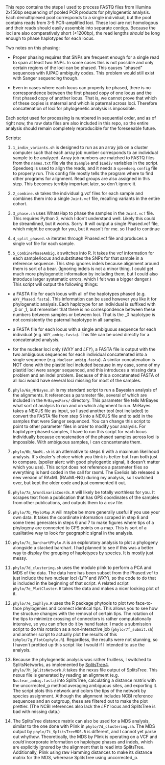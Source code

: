 This repo contains the steps I used to process FASTQ files from Illumina 2x150bp sequencing of pooled PCR products for phylogenetic analysis. Each demultiplexed pool corresponds to a single individual, but the pool contains reads from 3-5 PCR-amplified loci. These loci are not homologous and their reads should easily assemble into separate contigs. Because the loci are also comparatively short (<1200bp), the read lengths *should* be long enough to phase haplotypes for each locus. 

Two notes on this phasing:
* Proper phasing requires that SNPs are frequent enough for a single read to span at least two SNPs. In some cases this is not possible and only certain regions of the loci can be phased. This causes "phased" sequences with IUPAC ambiguity codes. This problem would still exist with Sanger sequencing though.

* Even in cases where each locus can properly be phased, there is no correspondence between the first phased copy of one locus and the first phased copy of another locus. That is, we cannot prove that which of these copies is maternal and which is paternal across loci. Therefore concatenation of loci for phylogenetic analysis is impossible.

Each script used for processing is numbered in sequential order, and as of right now, the raw data files are also included in this repo, so the entire analysis should remain completely reproducible for the foreseeable future.

Scripts:

1. `1_indiv_variants.sh` is designed to run as an array job on a cluster computer such that each array job number corresponds to an individual sample to be analyzed. Array job numbers are matched to FASTQ files from the `names.txt` file via the `$Sample` and `$Indiv` variables in the script. Speedseq is used to align the reads, and it needs a `speedseq.config` file to properly run. This config file mostly tells the program where to find other programs for alignment. Read groups are also assigned in this step. This becomes terribly important later, so don't ignore it.

2. `2_combine.sh` takes the individual g.vcf files for each sample and combines them into a single `Joint.vcf` file, recalling variants in the entire cohort.

3. `3_phase.sh` uses WhatsHap to phase the samples in the `Joint.vcf` file. This requires Python 3, which I don't understand well. Likely this could be streamlined, but it works. Sorry. It will output a single Phased.vcf file, which might be enough for you, but it wasn't for me. so I had to continue

4. `4_split_phased.sh` iterates through Phased.vcf file and produces a single vcf file for each sample.

5. `5_CombinePhaseAmbig.R` switches into R. It takes the vcf information for each sample/locus and substitutes the SNPs for that sample in a reference sequence. This step ignores indels because alignment around them is sort of a bear. (Ignoring indels is not a minor thing. I could get much more phylogenetic information by including them, but I could also introduce larger systematic errors, which I felt was a bigger danger.) This script will output the following things:

 * a FASTA file for each locus with all of the haplotypes phased (e.g. `WXY_Phased.fasta`). This information can be used however you like it for phylogenetic analysis. Each haplotype for an individual is suffixed with _0 or _1, but remember that there is no correspondence between these numbers between samples or between loci. That is the _0 haplotype is not consistently the paternal haplotype in all samples.

 * a FASTA file for each locus with a single ambiguous sequence for each individual (e.g. `WXY_ambig.fasta`). This file can be used directly for a concatenated analysis.

 * for the nuclear loci only (_WXY_ and _LFY_), a FASTA file is output with the two ambiguous sequences for each individual concatenated into a single sequence (e.g. `Nuclear_ambig.fasta`). A similar concatenation is NOT done with the plastid loci included because in my case, some of my plastid loci were sanger sequenced, and this introduces a missing data problem and an indel problem. Because of this a concatenated FASTA of all loci would have several loci missing for most of the samples.

6. `phylo/6a_MrBayes.sh` is my standard script to run a Bayesian analysis of the alignments. It references a parameter file, several of which are included in the `MrBayesPars/` directory. This parameter file tells MrBayes what sort of analysis to run and on which alignment to run. MrBayes takes a NEXUS file as input, so I used another tool (not included) to convert the FASTA file from step 5 into a NEXUS file and to add in the samples that were Sanger sequenced. You can change this script to point to other parameter files in order to modify your analysis. For haplotype-phased samples, I have to run this script for each locus individually because concatenation of the phased samples across loci is impossible. With ambiguous samples, I can concantenate them.

7. `phylo/6b_RAxML.sh` is an atlernative to steps 6 with a maximum likelihood analysis. It's dealer's choice which you think is better but I ran both just to compare. (spoiler alert: with good phylogentic signal, it doesn't matter which you use). This script does not reference a parameter files so everything is hard coded in the call for raxml. The Exelixis lab released a new version of RAxML (RAxML-NG) during my analysis, so I switched over, but kept the older code and just commented it out.

8. `phylo/7a_ArundinariaCoords.R` will likely be totally worthless for you. It scrapes text from a publication that has GPS coordinates of the samples from other publications, and outputs them to a csv file.

9. `phylo/7b_PhyloMap.R` will maybe be more generally useful if you use your own data. It takes the coordinate information scraped in step 8 and some trees generates in steps 6 and 7 to make figures where tips of a phylogeny are connected to GPS points on a map. This is sort of a qualitative way to look for geographic signal in the analysis.

10. `phylo/7c_BarchartPhylo.R` is an exploratory analysis to plot a phylogeny alongside a stacked barchart. I had planned to see if this was a better way to display the grouping of haplotypes by species. It is mostly just messy.

11. `phylo/7d_clustering.sh` uses the module plink to perform a PCA and MDS of the data. The data here has been subset from the Phased.vcf to just include the two nuclear loci (_LFY_ and _WXY_), so the code to do that is included in the beginning of that script. A related script `phylo/7e_PlotCluster.R` takes the data and makes a nicer looking plot of it.

12. `phylo/7e_Cophlyo.R` uses the R package phytools to plot two face-to-face phylogenies and connect identical tips. This allows you to see how the structure changes with the removal of certain tips. The rotation of the tips to minimize crossing of connectors is rather computationally intensive, so you can often do it by hand faster. I made a submission script to do this rotation as a non-interactive job (`phylo/7f_submit.sh`) and another script to actually plot the results of this (`phylo/7g_PlotCophylo.R`). Regardless, the results were not stunning, so I haven't prettied up this script like I would if I intended to use the analysis.

13. Because the phylogenetic analysis was rather fruitless, I switched to SplitsNetworks, as implemented by [SplitsTree4](http://www.splitstree.org/). `phylo/7h_SplitsNetwork.R` takes the nexus file output of SplitsTree. This nexus file is generated by reading an alignment (e.g. `Nuclear_ambig.fasta`) into SplitsTree, calculating a distance matrix with the uncorrected_p method averaging ambiguous sites, and exporting it. The script plots this network and colors the tips of the network by species assignment. Although the alignment includes NCBI reference sequences and an outgroup, these are filtered out to make the plot prettier. (The NCBI references also lack the _LFY_ locus and SplitsTree is bad with missing data.)

14. The SplitsTree distance matrix can also be used for a MDS analysis, similar to the one done with Plink in `phylo/7d_clustering.sh`. The MDS output by `phylo/7i_SplitsTreeMDS.R` is different, and I cannot yet parse out why/how. Theoretically, the MDS by Plink is operating on a VCF and _could_ incorporate information on haplotype phases and indels, which are explicitly ignored by the alignment that is read into SplitsTree. Additionally, Plink using raw Hamming distances to make its distance matrix for the MDS, wherease SplitsTree using uncorrected_p.


